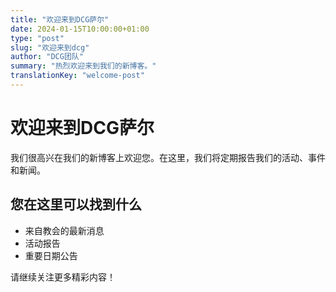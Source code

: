 ```yaml
---
title: "欢迎来到DCG萨尔"
date: 2024-01-15T10:00:00+01:00
type: "post"
slug: "欢迎来到dcg"
author: "DCG团队"
summary: "热烈欢迎来到我们的新博客。"
translationKey: "welcome-post"
---
```


# 欢迎来到DCG萨尔

我们很高兴在我们的新博客上欢迎您。在这里，我们将定期报告我们的活动、事件和新闻。

## 您在这里可以找到什么

- 来自教会的最新消息
- 活动报告
- 重要日期公告

请继续关注更多精彩内容！
